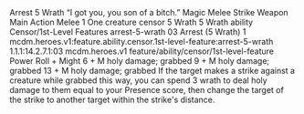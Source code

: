 <ability>
  <name>Arrest</name>
  <cost>5 Wrath</cost>
  <flavor>“I got you, you son of a bitch.”</flavor>
  <keywords>
    <keyword>Magic</keyword>
    <keyword>Melee</keyword>
    <keyword>Strike</keyword>
    <keyword>Weapon</keyword>
  </keywords>
  <type>Main Action</type>
  <distance>Melee 1</distance>
  <target>One creature</target>
  <metadata>
    <class>censor</class>
    <cost>5 Wrath</cost>
    <cost_amount>5</cost_amount>
    <cost_resource>Wrath</cost_resource>
    <feature_type>ability</feature_type>
    <file_dpath>Censor/1st-Level Features</file_dpath>
    <item_id>arrest-5-wrath</item_id>
    <item_index>03</item_index>
    <item_name>Arrest (5 Wrath)</item_name>
    <level>1</level>
    <scc>mcdm.heroes.v1:feature.ability.censor.1st-level-feature:arrest-5-wrath</scc>
    <scdc>1.1.1:14.2.7.1:03</scdc>
    <source>mcdm.heroes.v1</source>
    <type>feature/ability/censor/1st-level-feature</type>
  </metadata>
  <effects>
    <effect type="roll">
      <roll>Power Roll + Might</roll>
      <t1>6 + M holy damage; grabbed</t1>
      <t2>9 + M holy damage; grabbed</t2>
      <t3>13 + M holy damage; grabbed</t3>
    </effect>
    <effect type="mundane">If the target makes a strike against a creature while grabbed this way, you can spend 3 wrath to deal holy damage to them equal to your Presence score, then change the target of the strike to another target within the strike&apos;s distance.</effect>
  </effects>
</ability>
